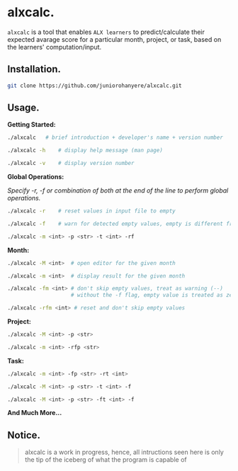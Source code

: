 # alxcalc.

`alxcalc` is a tool that enables `ALX learners` to predict/calculate their expected avarage score for a particular month, project, or task, based on the learners' computation/input.

## Installation.

```bash
git clone https://github.com/juniorohanyere/alxcalc.git
```

## Usage.

**Getting Started:**

```bash
./alxcalc   # brief introduction + developer's name + version number
```
```bash
./alxcalc -h    # display help message (man page)
```
```bash
./alxcalc -v    # display version number
```

**Global Operations:**

*Specify -r, -f or combination of both at the end of the line to perform global operations.*

```bash
./alxcalc -r    # reset values in input file to empty
```
```bash
./alxcalc -f    # warn for detected empty values, empty is different from a zero value
```
```bash
./alxcalc -m <int> -p <str> -t <int> -rf
```

**Month:**

```bash
./alxcalc -M <int>  # open editor for the given month
```
```bash
./alxcalc -m <int>  # display result for the given month
```
```bash
./alxcalc -fm <int> # don't skip empty values, treat as warning (--)
                    # without the -f flag, empty value is treated as zero
```
```bash
./alxcalc -rfm <int> # reset and don't skip empty values
```

**Project:**

```bash
./alxcalc -M <int> -p <str>
```
```bash
./alxcalc -m <int> -rfp <str>
```

**Task:**

```bash
./alxcalc -m <int> -fp <str> -rt <int>
```
```bash
./alxcalc -M <int> -p <str> -t <int> -f
```
```bash
./alxcalc -M <int> -p <str> -ft <int> -f
```

**And Much More...**

## Notice.

> alxcalc is a work in progress, hence, all intructions seen here is only the tip of the iceberg of what the program is capable of
